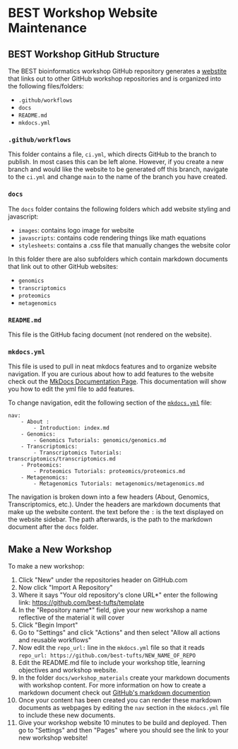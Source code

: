 # BEST Workshop Website Maintenance

## BEST Workshop GitHub Structure

The BEST bioinformatics workshop GitHub repository generates a [webstite](https://best-tufts.github.io/bioinformatics_workshops/) that links out to other GitHub workshop repositories and is organized into the following files/folders:

- `.github/workflows`
- `docs`
- `README.md`
- `mkdocs.yml`

### `.github/workflows`

This folder contains a file, `ci.yml`, which directs GitHub to the branch to publish. In most cases this can be left alone. However, if you create a new branch and would like the website to be generated off this branch, navigate to the `ci.yml` and change `main` to the name of the branch you have created.

### `docs`

The `docs` folder contains the following folders which add website styling and javascript:

- `images`: contains logo image for website
- `javascripts`: contains code rendering things like math equations
- `stylesheets`: contains a .css file that manually changes the website color

In this folder there are also subfolders which contain markdown documents that link out to other GitHub websites:

- `genomics`
- `transcriptomics`
- `proteomics`
- `metagenomics`

### `README.md`

This file is the GitHub facing document (not rendered on the website).

### `mkdocs.yml`

This file is used to pull in neat mkdocs features and to organize website navigation. If you are curious about how to add features to the website check out the [MkDocs Documentation Page](https://squidfunk.github.io/mkdocs-material/reference/admonitions/). This documentation will show you how to edit the yml file to add features. 

To change navigation, edit the following section of the [`mkdocs.yml`](../../mkdocs.yml) file:

```
nav:
    - About : 
        - Introduction: index.md
    - Genomics:
        - Genomics Tutorials: genomics/genomics.md
    - Transcriptomics:
        - Transcriptomics Tutorials: transcriptomics/transcriptomics.md
    - Proteomics:
        - Proteomics Tutorials: proteomics/proteomics.md
    - Metagenomics:
        - Metagenomics Tutorials: metagenomics/metagenomics.md
```

The navigation is broken down into a few headers (About, Genomics, Transcriptomics, etc.). Under the headers are markdown documents that make up the website content. the text before the `:` is the text displayed on the website sidebar. The path afterwards, is the path to the markdown document after the `docs` folder. 


## Make a New Workshop

To make a new workshop:

1. Click "New" under the repositories header on GitHub.com
2. Now click "Import A Repository"
3. Where it says "Your old repository's clone URL*" enter the following link: https://github.com/best-tufts/template
4. In the "Repository name*" field, give your new workshop a name reflective of the material it will cover
5. Click "Begin Import"
6. Go to "Settings" and click "Actions" and then select "Allow all actions and reusable workflows"
7. Now edit the `repo_url:`  line in the `mkdocs.yml` file so that it reads `repo_url: https://github.com/best-tufts/NEW_NAME_OF_REPO`
8. Edit the README.md file to include your workshop title, learning objectives and workshop website.
9. In the folder `docs/workshop_materials` create your markdown documents with workshop content. For more information on how to create a markdown document check out [GitHub's markdown documention](https://docs.github.com/en/get-started/writing-on-github/getting-started-with-writing-and-formatting-on-github/basic-writing-and-formatting-syntax)
10. Once your content has been created you can render these markdown documents as webpages by editing the `nav` section in the `mkdocs.yml` file to include these new documents.
11. Give your workshop website 10 minutes to be build and deployed. Then go to "Settings" and then "Pages" where you should see the link to your new workshop website!
